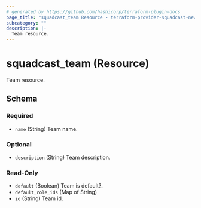 ```yaml
---
# generated by https://github.com/hashicorp/terraform-plugin-docs
page_title: "squadcast_team Resource - terraform-provider-squadcast-new"
subcategory: ""
description: |-
  Team resource.
---
```


# squadcast_team (Resource)

Team resource.



<!-- schema generated by tfplugindocs -->
## Schema

### Required

- `name` (String) Team name.

### Optional

- `description` (String) Team description.

### Read-Only

- `default` (Boolean) Team is default?.
- `default_role_ids` (Map of String)
- `id` (String) Team id.


